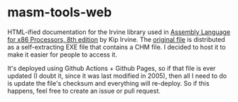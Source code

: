 # masm-tools-web

HTML-ified documentation for the Irvine library used in [Assembly Language for x86 Processors, 8th edition](http://www.asmirvine.com/) by Kip Irvine. The [original file](http://www.asmirvine.com/files/IrvineLibHelp.exe) is distributed as a self-extracting EXE file that contains a CHM file. I decided to host it to make it easier for people to access it.


It's deployed using Github Actions + Github Pages, so if that file is ever updated (I doubt it, since it was last modified in 2005), then all I need to do is update the file's checksum and everything will re-deploy. So if this happens, feel free to create an issue or pull request.
